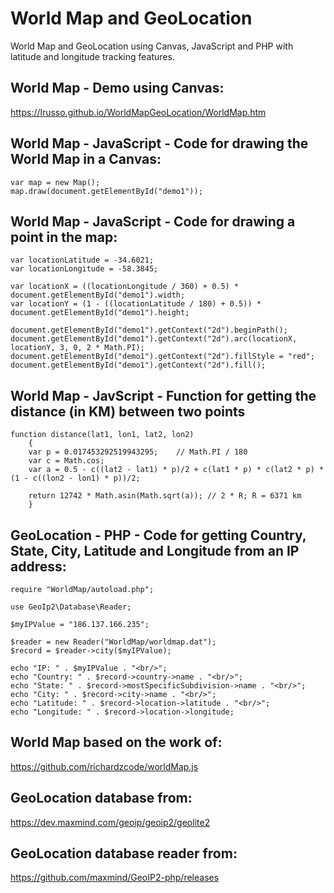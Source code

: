 # World Map and GeoLocation

World Map and GeoLocation using Canvas, JavaScript and PHP with latitude and longitude tracking features.

## World Map - Demo using Canvas:

https://lrusso.github.io/WorldMapGeoLocation/WorldMap.htm

## World Map - JavaScript - Code for drawing the World Map in a Canvas:

```
var map = new Map();
map.draw(document.getElementById("demo1"));
```

## World Map - JavaScript - Code for drawing a point in the map:

```
var locationLatitude = -34.6021;
var locationLongitude = -58.3845;

var locationX = ((locationLongitude / 360) + 0.5) * document.getElementById("demo1").width;
var locationY = (1 - ((locationLatitude / 180) + 0.5)) * document.getElementById("demo1").height;

document.getElementById("demo1").getContext("2d").beginPath();
document.getElementById("demo1").getContext("2d").arc(locationX, locationY, 3, 0, 2 * Math.PI);
document.getElementById("demo1").getContext("2d").fillStyle = "red";
document.getElementById("demo1").getContext("2d").fill();
```

## World Map - JavScript - Function for getting the distance (in KM) between two points

```
function distance(lat1, lon1, lat2, lon2)
    {
    var p = 0.017453292519943295;    // Math.PI / 180
    var c = Math.cos;
    var a = 0.5 - c((lat2 - lat1) * p)/2 + c(lat1 * p) * c(lat2 * p) * (1 - c((lon2 - lon1) * p))/2;

    return 12742 * Math.asin(Math.sqrt(a)); // 2 * R; R = 6371 km
    }
```

## GeoLocation - PHP - Code for getting Country, State, City, Latitude and Longitude from an IP address:

```
require "WorldMap/autoload.php";

use GeoIp2\Database\Reader;

$myIPValue = "186.137.166.235";

$reader = new Reader("WorldMap/worldmap.dat");
$record = $reader->city($myIPValue);

echo "IP: " . $myIPValue . "<br/>";
echo "Country: " . $record->country->name . "<br/>";
echo "State: " . $record->mostSpecificSubdivision->name . "<br/>";
echo "City: " . $record->city->name . "<br/>";
echo "Latitude: " . $record->location->latitude . "<br/>";
echo "Longitude: " . $record->location->longitude;
```

## World Map based on the work of:

https://github.com/richardzcode/worldMap.js

## GeoLocation database from:

https://dev.maxmind.com/geoip/geoip2/geolite2

## GeoLocation database reader from:

https://github.com/maxmind/GeoIP2-php/releases
